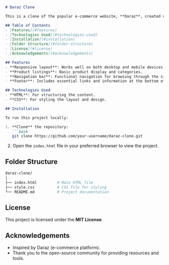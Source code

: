 

```markdown
# Daraz Clone

This is a clone of the popular e-commerce website, **Daraz**, created using only **HTML** and **CSS**. The project replicates the basic layout and design elements of the Daraz homepage.

## Table of Contents
- [Features](#features)
- [Technologies Used](#technologies-used)
- [Installation](#installation)
- [Folder Structure](#folder-structure)
- [License](#license)
- [Acknowledgements](#acknowledgements)

## Features
- **Responsive layout**: Works well on both desktop and mobile devices.
- **Product listings**: Basic product display and categories.
- **Navigation bar**: Functional navigation for browsing through the site.
- **Footer**: Includes essential links and information at the bottom of the page.

## Technologies Used
- **HTML**: For structuring the content.
- **CSS**: For styling the layout and design.

## Installation

To run this project locally:

1. **Clone** the repository:
   ```bash
   git clone https://github.com/your-username/daraz-clone.git
   ```

2. Open the `index.html` file in your preferred browser to view the project.

## Folder Structure
```bash
daraz-clone/
│
├── index.html         # Main HTML file
├── style.css          # CSS file for styling
└── README.md          # Project documentation
```

## License

This project is licensed under the **MIT License**.

## Acknowledgements
- Inspired by Daraz (e-commerce platform).
- Thank you to the open-source community for providing resources and tools.
```
